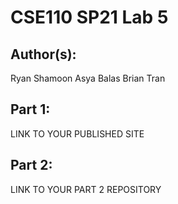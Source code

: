 # CSE110 SP21 Lab 5

## Author(s):
Ryan Shamoon
Asya Balas
Brian Tran

## Part 1:

LINK TO YOUR PUBLISHED SITE

## Part 2:

LINK TO YOUR PART 2 REPOSITORY